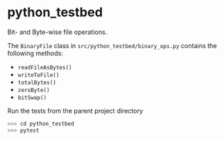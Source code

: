# python_testbed
Bit- and Byte-wise file operations.

The `BinaryFile` class in `src/python_testbed/binary_ops.py` contains the following methods:

- `readFileAsBytes()`
- `writeToFile()`
- `totalBytes()`
- `zeroByte()`
- `bitSwap()`


Run the tests from the parent project directory

```python
>>> cd python_testbed
>>> pytest
```
